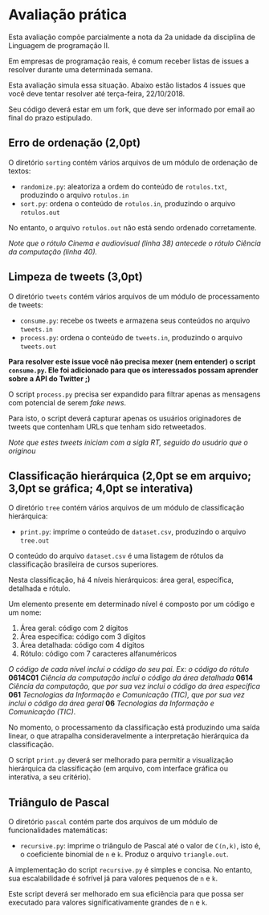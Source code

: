 # Avaliação prática

Esta avaliação compõe parcialmente a nota da 2a unidade da disciplina de Linguagem de programação II.

Em empresas de programação reais, é comum receber listas de issues a resolver durante uma determinada semana.

Esta avaliação simula essa situação. Abaixo estão listados 4 issues que você deve tentar resolver até terça-feira, 22/10/2018.

Seu código deverá estar em um fork, que deve ser informado por email ao final do prazo estipulado.

## Erro de ordenação (2,0pt)

O diretório ```sorting``` contém vários arquivos de um módulo de ordenação de textos:
* ```randomize.py```: aleatoriza a ordem do conteúdo de ```rotulos.txt```, produzindo o arquivo ```rotulos.in```
* ```sort.py```: ordena o conteúdo de ```rotulos.in```, produzindo o arquivo ```rotulos.out``` 

No entanto, o arquivo ```rotulos.out``` não está sendo ordenado corretamente. 

*Note que o rótulo Cinema e audiovisual (linha 38) antecede o rótulo Ciência da computação (linha 40).*

## Limpeza de tweets (3,0pt)

O diretório ```tweets``` contém vários arquivos de um módulo de processamento de tweets:
* ```consume.py```: recebe os tweets e armazena seus conteúdos no arquivo ```tweets.in```
* ```process.py```: ordena o conteúdo de ```tweets.in```, produzindo o arquivo ```tweets.out```

**Para resolver este issue você não precisa mexer (nem entender) o script ```consume.py```. Ele foi adicionado para que os interessados possam aprender sobre a API do Twitter ;)**

O script ```process.py``` precisa ser expandido para filtrar apenas as mensagens com potencial de serem *fake news*. 

Para isto, o script deverá capturar apenas os usuários originadores de tweets que contenham URLs que tenham sido retweetados.

*Note que estes tweets iniciam com a sigla RT, seguido do usuário que o originou*

## Classificação hierárquica (2,0pt se em arquivo; 3,0pt se gráfica; 4,0pt se interativa)

O diretório ```tree``` contém vários arquivos de um módulo de classificação hierárquica:
* ```print.py```: imprime o conteúdo de ```dataset.csv```, produzindo o arquivo ```tree.out```

O conteúdo do arquivo ```dataset.csv``` é uma listagem de rótulos da classificação brasileira de cursos superiores. 

Nesta classificação, há 4 níveis hierárquicos: área geral, específica, detalhada e rótulo. 

Um elemento presente em determinado nível é composto por um código e um nome:
1. Área geral: código com 2 dígitos
2. Área específica: código com 3 dígitos
3. Área detalhada: código com 4 dígitos
4. Rótulo: código com 7 caracteres alfanuméricos

*O código de cada nível inclui o código do seu pai. Ex: o código do rótulo* **0614C01** *Ciência da computação inclui o código da área detalhada* **0614** *Ciência da computação, que por sua vez inclui o código da área específica* **061** *Tecnologias da Informação e Comunicação (TIC), que por sua vez inclui o código da área geral* **06** *Tecnologias da Informação e Comunicação (TIC)*.

No momento, o processamento da classificação está produzindo uma saída linear, o que atrapalha consideravelmente a interpretação hierárquica da classificação.

O script ```print.py``` deverá ser melhorado para permitir a visualização hierárquica da classificação (em arquivo, com interface gráfica ou interativa, a seu critério).

## Triângulo de Pascal

O diretório ```pascal``` contém parte dos arquivos de um módulo de funcionalidades matemáticas:
* ```recursive.py```: imprime o triângulo de Pascal até o valor de ```C(n,k)```, isto é, o coeficiente binomial de ```n``` e ```k```. Produz o arquivo ```triangle.out```.

A implementação do script ```recursive.py``` é simples e concisa. No entanto, sua escalabilidade é sofrível já para valores pequenos de ```n``` e ```k```.

Este script deverá ser melhorado em sua eficiência para que possa ser executado para valores significativamente grandes de ```n``` e ```k```.
